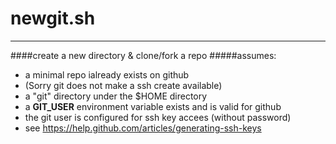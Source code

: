 newgit.sh
=========

***

####create a new directory & clone/fork a repo
#####assumes:

- a minimal repo ialready exists on github
- (Sorry git does not make a ssh create available)
- a "git" directory under the $HOME directory
- a **GIT_USER** environment variable exists and is valid for github
- the git user is configured for ssh key accees (without password)
- see https://help.github.com/articles/generating-ssh-keys

